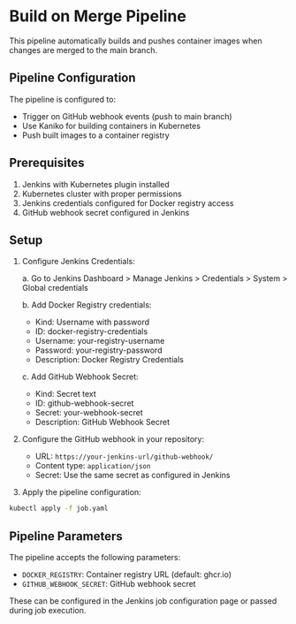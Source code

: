 # Build on Merge Pipeline

This pipeline automatically builds and pushes container images when changes are merged to the main branch.

## Pipeline Configuration

The pipeline is configured to:
- Trigger on GitHub webhook events (push to main branch)
- Use Kaniko for building containers in Kubernetes
- Push built images to a container registry

## Prerequisites

1. Jenkins with Kubernetes plugin installed
2. Kubernetes cluster with proper permissions
3. Jenkins credentials configured for Docker registry access
4. GitHub webhook secret configured in Jenkins

## Setup

1. Configure Jenkins Credentials:

   a. Go to Jenkins Dashboard > Manage Jenkins > Credentials > System > Global credentials
   
   b. Add Docker Registry credentials:
   - Kind: Username with password
   - ID: docker-registry-credentials
   - Username: your-registry-username
   - Password: your-registry-password
   - Description: Docker Registry Credentials

   c. Add GitHub Webhook Secret:
   - Kind: Secret text
   - ID: github-webhook-secret
   - Secret: your-webhook-secret
   - Description: GitHub Webhook Secret

2. Configure the GitHub webhook in your repository:
   - URL: `https://your-jenkins-url/github-webhook/`
   - Content type: `application/json`
   - Secret: Use the same secret as configured in Jenkins

3. Apply the pipeline configuration:
```bash
kubectl apply -f job.yaml
```

## Pipeline Parameters

The pipeline accepts the following parameters:
- `DOCKER_REGISTRY`: Container registry URL (default: ghcr.io)
- `GITHUB_WEBHOOK_SECRET`: GitHub webhook secret

These can be configured in the Jenkins job configuration page or passed during job execution. 